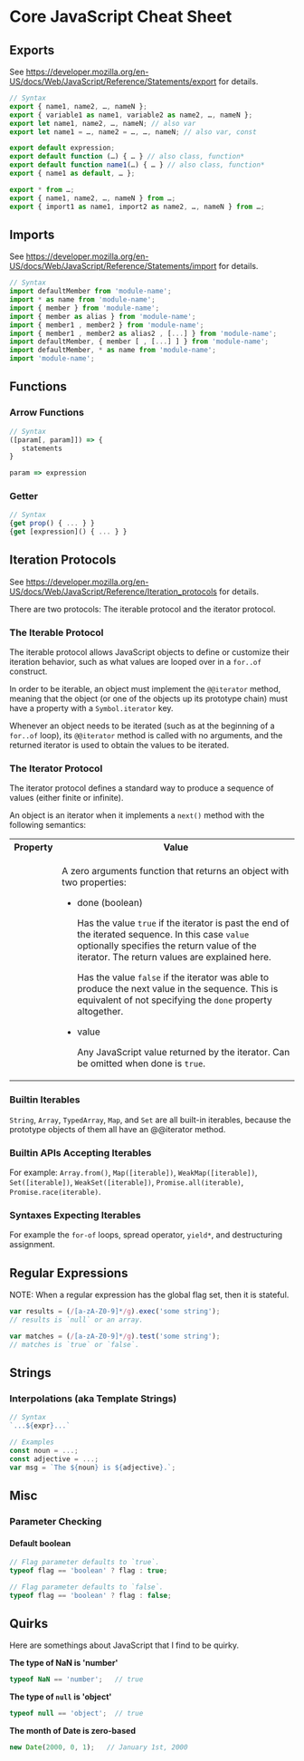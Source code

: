 # Core JavaScript Cheat Sheet


## Exports

See https://developer.mozilla.org/en-US/docs/Web/JavaScript/Reference/Statements/export for details.

```js
// Syntax
export { name1, name2, …, nameN };
export { variable1 as name1, variable2 as name2, …, nameN };
export let name1, name2, …, nameN; // also var
export let name1 = …, name2 = …, …, nameN; // also var, const

export default expression;
export default function (…) { … } // also class, function*
export default function name1(…) { … } // also class, function*
export { name1 as default, … };

export * from …;
export { name1, name2, …, nameN } from …;
export { import1 as name1, import2 as name2, …, nameN } from …;
```


## Imports

See https://developer.mozilla.org/en-US/docs/Web/JavaScript/Reference/Statements/import for details.

```js
// Syntax
import defaultMember from 'module-name';
import * as name from 'module-name';
import { member } from 'module-name';
import { member as alias } from 'module-name';
import { member1 , member2 } from 'module-name';
import { member1 , member2 as alias2 , [...] } from 'module-name';
import defaultMember, { member [ , [...] ] } from 'module-name';
import defaultMember, * as name from 'module-name';
import 'module-name';
```


## Functions

### Arrow Functions

```js
// Syntax
([param[, param]]) => {
   statements
}

param => expression
```

### Getter

```js
// Syntax
{get prop() { ... } }
{get [expression]() { ... } }
```


## Iteration Protocols

See https://developer.mozilla.org/en-US/docs/Web/JavaScript/Reference/Iteration_protocols for details.

There are two protocols: The iterable protocol and the iterator protocol.

### The Iterable Protocol

The iterable protocol allows JavaScript objects to define or customize their iteration behavior, such as what values
are looped over in a `for..of` construct.

In order to be iterable, an object must implement the `@@iterator` method, meaning that the object (or one of the
objects up its prototype chain) must have a property with a `Symbol.iterator` key.

Whenever an object needs to be iterated (such as at the beginning of a `for..of` loop), its `@@iterator` method is
called with no arguments, and the returned iterator is used to obtain the values to be iterated.

### The Iterator Protocol

The iterator protocol defines a standard way to produce a sequence of values (either finite or infinite).

An object is an iterator when it implements a `next()` method with the following semantics:

<table>
  <tr>
    <th>Property</th>
    <th>Value</th>
  </tr>
  <tr>
    <td></td>
    <td>
      <p>A zero arguments function that returns an object with two properties:</p>
      <ul>
        <li>
          <p>done (boolean)</p>
          <p>
            Has the value <code>true</code> if the iterator is past the end of the iterated sequence.  In this case <code>value</code>
            optionally specifies the return value of the iterator.  The return values are explained here.
          </p>
          <p>
            Has the value <code>false</code> if the iterator was able to produce the next value in the sequence.  This is equivalent
            of not specifying the <code>done</code> property altogether.
          </p>
        </li>
        <li>
          <p>value</p>
          <p>
            Any JavaScript value returned by the iterator.  Can be omitted when done is <code>true</code>.
          </p>
        </li>
      </ul>
    </td>
  </tr>
</table>

### Builtin Iterables

`String`, `Array`, `TypedArray`, `Map`, and `Set` are all built-in iterables, because the prototype objects of them
all have an @@iterator method.

### Builtin APIs Accepting Iterables

For example: `Array.from()`, `Map([iterable])`, `WeakMap([iterable])`, `Set([iterable])`, `WeakSet([iterable])`,
`Promise.all(iterable)`, `Promise.race(iterable)`.

### Syntaxes Expecting Iterables

For example the `for-of` loops, spread operator, `yield*`, and destructuring assignment.


## Regular Expressions

NOTE: When a regular expression has the global flag set, then it is stateful.

```js
var results = (/[a-zA-Z0-9]*/g).exec('some string');
// results is `null` or an array.

var matches = (/[a-zA-Z0-9]*/g).test('some string');
// matches is `true` or `false`.
```

## Strings

### Interpolations (aka Template Strings)

```js
// Syntax
`...${expr}...`

// Examples
const noun = ...;
const adjective = ...;
var msg = `The ${noun} is ${adjective}.`;
```


## Misc

### Parameter Checking

#### Default boolean

```js
// Flag parameter defaults to `true`.
typeof flag == 'boolean' ? flag : true;

// Flag parameter defaults to `false`.
typeof flag == 'boolean' ? flag : false;
```

## Quirks

Here are somethings about JavaScript that I find to be quirky.

**The type of NaN is 'number'**

```js
typeof NaN == 'number';   // true
```

**The type of `null` is 'object'**

```js
typeof null == 'object';  // true
```

**The month of Date is zero-based**

```js
new Date(2000, 0, 1);   // January 1st, 2000
```
